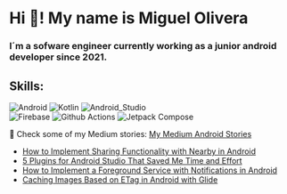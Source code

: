 # Hi 👋! My name is Miguel Olivera
### I´m a sofware engineer currently working as a junior android developer since 2021.

## Skills:
![Android](https://img.shields.io/badge/Android-3DDC84?style=for-the-badge&logo=android&logoColor=white&labelColor=101010)
![Kotlin](https://img.shields.io/badge/Kotlin-0095D5?style=for-the-badge&logo=kotlin&logoColor=white&labelColor=101010)
![Android_Studio](https://img.shields.io/badge/Android_Studio-3DDC84?style=for-the-badge&logo=android-studio&logoColor=white&labelColor=101010)</br>
![Firebase](https://img.shields.io/badge/Firebase-FFC300?style=for-the-badge&logo=firebase&logoColor=white&labelColor=101010)
![Github Actions](https://img.shields.io/badge/Github_Actions-FFFFFF?style=for-the-badge&logo=github-actions&logoColor=white&labelColor=101010)
![Jetpack Compose](https://img.shields.io/badge/Jetpack_Compose-173CE5?style=for-the-badge&logo=jetpack-compose&logoColor=white&labelColor=101010)</br>

📝 Check some of my Medium stories: [My Medium Android Stories](https://medium.com/@molidev8/list/android-stories-f8f2a9589341)
* [How to Implement Sharing Functionality with Nearby in Android](https://medium.com/@molidev8/how-to-implement-sharing-functionality-with-nearby-on-android-85ca3457b2a6)
* [5 Plugins for Android Studio That Saved Me Time and Effort](https://medium.com/gitconnected/5-plugins-for-android-studio-that-saved-me-time-and-effort-3772d4a58193)
* [How to Implement a Foreground Service with Notifications in Android](https://medium.com/gitconnected/how-to-implement-a-foreground-service-with-notifications-in-android-5e249ed3ebeb)
* [Caching Images Based on ETag in Android with Glide](https://medium.com/@molidev8/caching-images-based-on-etag-in-android-with-glide-28622d28e5e3)

